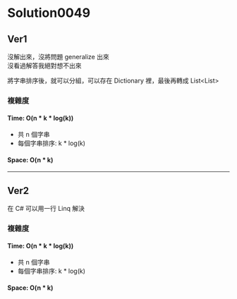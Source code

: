 # Solution0049

## Ver1

沒解出來，沒將問題 generalize 出來  
沒看過解答我絕對想不出來

將字串排序後，就可以分組，可以存在 Dictionary 裡，最後再轉成 List\<List\>

### 複雜度

#### Time: O(n * k * log(k))
- 共 n 個字串
- 每個字串排序: k * log(k)

#### Space: O(n * k)

---

## Ver2

在 C# 可以用一行 Linq 解決

### 複雜度

#### Time: O(n * k * log(k))
- 共 n 個字串
- 每個字串排序: k * log(k)

#### Space: O(n * k)